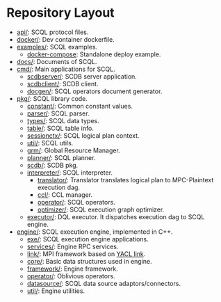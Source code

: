 # Repository Layout

- [api/](api/): SCQL protocol files.
- [docker/](docker/): Dev container dockerfile.
- [examples/](examples/): SCQL examples.
  - [docker-compose](examples/docker-compose/): Standalone deploy example.
- [docs/](docs/): Documents of SCQL.
- [cmd/](cmd/): Main applications for SCQL.
  - [scdbserver/](cmd/scdbserver/): SCDB server application.
  - [scdbclient/](cmd/scdbclient/): SCDB client.
  - [docgen/](cmd/docgen/): SCQL operators document generator.
- [pkg/](pkg/): SCQL library code.
  - [constant/](pkg/constant/): Common constant values.
  - [parser/](pkg/parser/): SCQL parser.
  - [types/](pkg/types/): SCQL data types.
  - [table/](pkg/table/): SCQL table info.
  - [sessionctx/](pkg/sessionctx/): SCQL logical plan context.
  - [util/](pkg/util/): SCQL utils.
  - [grm/](pkg/grm/): Global Resource Manager.
  - [planner/](pkg/planner/): SCQL planner.
  - [scdb/](pkg/scdb/): SCDB pkg.
  - [interpreter/](pkg/interpreter/): SCQL interpreter.
    - [translator/](pkg/interpreter/translator/): Translator translates logical plan to MPC-Plaintext execution dag.
    - [ccl/](pkg/interpreter/ccl/): CCL manager.
    - [operator/](pkg/interpreter/operator/): SCQL operators.
    - [optimizer/](pkg/interpreter/optimizer): SCQL execution graph optimizer.
  - [executor/](pkg/executor/): DQL executor. It dispatches execution dag to SCQL engine.
- [engine/](engine/): SCQL execution engine, implemented in C++.
  - [exe/](engine/exe/): SCQL execution engine applications.
  - [services/](engine/services/): Engine RPC services.
  - [link/](engine/link/): MPI framework based on [YACL link](https://github.com/secretflow/yacl/tree/main/yacl/link).
  - [core/](engine/core/): Basic data structures used in engine.
  - [framework/](engine/framework/): Engine framework.
  - [operator/](engine/operator/): Oblivious operators.
  - [datasource/](engine/datasource/): SCQL data source adaptors/connectors.
  - [util/](engine/util/): Engine utilities.
